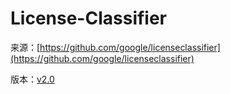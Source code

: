 # License-Classifier

来源：[https://github.com/google/licenseclassifier](https://github.com/google/licenseclassifier)

版本：[v2.0](https://github.com/google/licenseclassifier/tree/main/v2)
